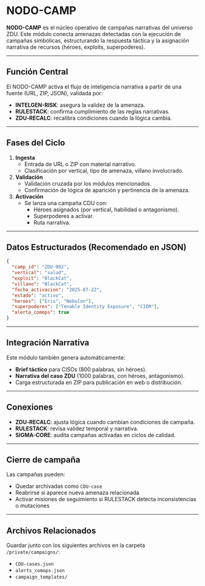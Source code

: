 # NODO-CAMP

**NODO-CAMP** es el núcleo operativo de campañas narrativas del universo ZDU. Este módulo conecta amenazas detectadas con la ejecución de campañas simbólicas, estructurando la respuesta táctica y la asignación narrativa de recursos (héroes, exploits, superpoderes).

---

## Función Central

El NODO-CAMP activa el flujo de inteligencia narrativa a partir de una fuente (URL, ZIP, JSON), validada por:
- **INTELGEN-RISK**: asegura la validez de la amenaza.
- **RULESTACK**: confirma cumplimiento de las reglas narrativas.
- **ZDU‑RECALC**: recalibra condiciones cuando la lógica cambia.

---

## Fases del Ciclo

1. **Ingesta**
   - Entrada de URL o ZIP con material narrativo.
   - Clasificación por vertical, tipo de amenaza, villano involucrado.
2. **Validación**
   - Validación cruzada por los módulos mencionados.
   - Confirmación de lógica de aparición y pertinencia de la amenaza.
3. **Activación**
   - Se lanza una campaña CDU con:
     - Héroes asignados (por vertical, habilidad o antagonismo).
     - Superpoderes a activar.
     - Ruta narrativa.

---

## Datos Estructurados (Recomendado en JSON)

```json
{
  "camp_id": "ZDU-002",
  "vertical": "salud",
  "exploit": "BlackCat",
  "villano": "BlackCat",
  "fecha_activacion": "2025-07-22",
  "estado": "activo",
  "heroes": ["Eris", "Nebulon"],
  "superpoderes": ["Tenable Identity Exposure", "CIEM"],
  "alerta_comops": true
}
```

---

## Integración Narrativa

Este módulo también genera automáticamente:
- **Brief táctico** para CISOs (800 palabras, sin héroes).
- **Narrativa del caso ZDU** (1000 palabras, con héroes, antagonismo).
- Carga estructurada en ZIP para publicación en web o distribución.

---

## Conexiones

- **ZDU‑RECALC**: ajusta lógica cuando cambian condiciones de campaña.
- **RULESTACK**: revisa validez temporal y narrativa.
- **SIGMA-CORE**: audita campañas activadas en ciclos de calidad.

---

## Cierre de campaña

Las campañas pueden:
- Quedar archivadas como `CDU-case`
- Reabrirse si aparece nueva amenaza relacionada
- Activar misiones de seguimiento si RULESTACK detecta inconsistencias o mutaciones

---

## Archivos Relacionados

Guardar junto con los siguientes archivos en la carpeta `/private/campaigns/`:
- `CDU-cases.json`
- `alerts_comops.json`
- `campaign_templates/`

